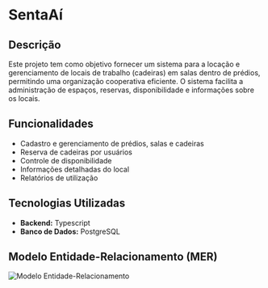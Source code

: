 # SentaAí

## Descrição

Este projeto tem como objetivo fornecer um sistema para a locação e gerenciamento de locais de trabalho (cadeiras) em salas dentro de prédios, permitindo uma organização cooperativa eficiente. O sistema facilita a administração de espaços, reservas, disponibilidade e informações sobre os locais.

## Funcionalidades

- Cadastro e gerenciamento de prédios, salas e cadeiras
- Reserva de cadeiras por usuários
- Controle de disponibilidade
- Informações detalhadas do local
- Relatórios de utilização

## Tecnologias Utilizadas

- **Backend:** Typescript
- **Banco de Dados:** PostgreSQL

## Modelo Entidade-Relacionamento (MER)

![Modelo Entidade-Relacionamento](assets/mer-diagrama.png)
